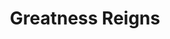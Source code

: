 ---
pid: ch1
title: Greatness Reigns
location_transcription: Broad St
coordinates: "[-75.163167725538, 39.954408496377]"
zipcode: 
gen_neighborhood: 
neighborhood: 
outside_phl: 
age: 
age_range: 
instagram: 
image_file_name: ch_1.jpg
proposal_transcription: I want a statue of me and my bro
topic: Family
topic_summary: '0'
type: Sculpture Statue
keywords_other: 
credit: "#wegreat"
image_labels: 
twitter: 
facebook: 
permalink: "/monuments/ch1/"
layout: item-page
---